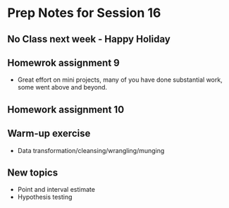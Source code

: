 # Prep Notes for Session 16
## No Class next week - Happy Holiday
## Homewrok assignment 9
- Great effort on mini projects, many of you have done substantial work, some went above and beyond. 
## Homework assignment 10 
## Warm-up exercise
- Data transformation/cleansing/wrangling/munging
## New topics
- Point and interval estimate
- Hypothesis testing
